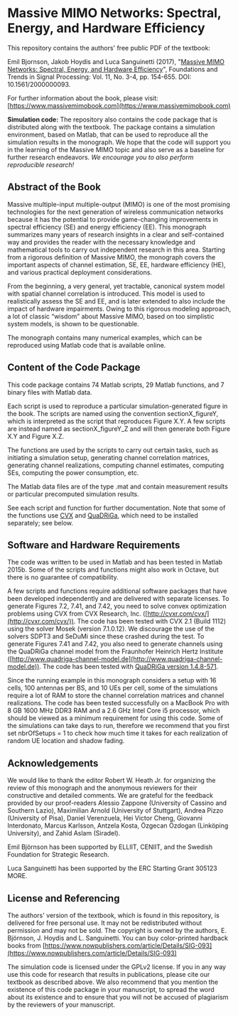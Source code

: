 Massive MIMO Networks: Spectral, Energy, and Hardware Efficiency 
==================

This repository contains the authors' free public PDF of the textbook:

Emil Bjornson, Jakob Hoydis and Luca Sanguinetti (2017), "[Massive MIMO Networks: Spectral, Energy, and Hardware Efficiency](https://www.massivemimobook.com)", Foundations and Trends in Signal Processing: Vol. 11, No. 3-4, pp. 154-655. DOI: 10.1561/2000000093.

For further information about the book, please visit: [https://www.massivemimobook.com](https://www.massivemimobook.com)


**Simulation code:** The repository also contains the code package that is distributed along with the textbook. The package contains a simulation environment, based on Matlab, that can be used to reproduce all the simulation results in the monograph. We hope that the code will support you in the learning of the Massive MIMO topic and also serve as a baseline for further research endeavors. *We encourage you to also perform reproducible research!*


## Abstract of the Book

Massive multiple-input multiple-output (MIMO) is one of the most promising technologies for the next generation of wireless communication networks because it has the potential to provide game-changing improvements in spectral efficiency (SE) and energy efficiency (EE). This monograph summarizes many years of research insights in a clear and self-contained way and provides the reader with the necessary knowledge and mathematical tools to carry out independent research in this area. Starting from a rigorous definition of Massive MIMO, the monograph covers the important aspects of channel estimation, SE, EE, hardware efficiency (HE), and various practical deployment considerations.

From the beginning, a very general, yet tractable, canonical system model with spatial channel correlation is introduced. This model is used to realistically assess the SE and EE, and is later extended to also include the impact of hardware impairments. Owing to this rigorous modeling approach, a lot of classic “wisdom” about Massive MIMO, based on too simplistic system models, is shown to be questionable.

The monograph contains many numerical examples, which can be reproduced using Matlab code that is available online.


## Content of the Code Package

This code package contains 74 Matlab scripts, 29 Matlab functions, and 7 binary files with Matlab data.

Each script is used to reproduce a particular simulation-generated figure in the book. The scripts are named using the convention sectionX_figureY, which is interpreted as the script that reproduces Figure X.Y. A few scripts are instead named as sectionX_figureY_Z and will then generate both Figure X.Y and Figure X.Z.

The functions are used by the scripts to carry out certain tasks, such as initiating a simulation setup, generating channel correlation matrices, generating channel realizations, computing channel estimates, computing SEs, computing the power consumption, etc.

The Matlab data files are of the type .mat and contain measurement results or particular precomputed simulation results.

See each script and function for further documentation. Note that some of the functions use [CVX](http://cvxr.com/cvx/) and [QuaDRiGa](http://quadriga-channel-model.de), which need to be installed separately; see below.


## Software and Hardware Requirements

The code was written to be used in Matlab and has been tested in Matlab 2015b. Some of the scripts and functions might also work in Octave, but there is no guarantee of compatibility.

A few scripts and functions require additional software packages that have been developed independently and are delivered with separate licenses. To generate Figures 7.2, 7.41, and 7.42, you need to solve convex optimization problems using CVX from CVX Research, Inc. ([http://cvxr.com/cvx/](http://cvxr.com/cvx/)). The code has been tested with CVX 2.1 (Build 1112) using the solver Mosek (version 7.1.0.12). We discourage the use of the solvers SDPT3 and SeDuMi since these crashed during the test. To generate Figures 7.41 and 7.42, you also need to generate channels using the QuaDRiGa channel model from the Fraunhofer Heinrich Hertz Institute ([http://www.quadriga-channel-model.de](http://www.quadriga-channel-model.de)). The code has been tested with [QuaDRiGa version 1.4.8-571](http://quadriga-channel-model.de/wp-content/uploads/2016/09/QuaDriGa_2016.09.05_v1.4.8-571.zip).

Since the running example in this monograph considers a setup with 16 cells, 100 antennas per BS, and 10 UEs per cell, some of the simulations require a lot of RAM to store the channel correlation matrices and channel realizations. The code has been tested successfully on a MacBook Pro with 8 GB 1600 MHz DDR3 RAM and a 2.6 GHz Intel Core i5 processor, which should be viewed as a minimum requirement for using this code. Some of the simulations can take days to run, therefore we recommend that you first set nbrOfSetups = 1 to check how much time it takes for each realization of random UE location and shadow fading.


## Acknowledgements

We would like to thank the editor Robert W. Heath Jr. for organizing the review of this monograph and the anonymous reviewers for their constructive and detailed comments. We are grateful for the feedback provided by our proof-readers Alessio Zappone (University of Cassino and Southern Lazio), Maximilian Arnold (University of Stuttgart), Andrea Pizzo (University of Pisa), Daniel Verenzuela, Hei Victor Cheng, Giovanni Interdonato, Marcus Karlsson, Antzela Kosta, Özgecan Özdogan (Linköping University), and Zahid Aslam (Siradel).

Emil Björnson has been supported by ELLIIT, CENIIT, and the Swedish Foundation for Strategic Research.

Luca Sanguinetti has been supported by the ERC Starting Grant 305123 MORE.


## License and Referencing

The authors' version of the textbook, which is found in this repository, is delivered for free personal use. It may not be redistributed without permission and may not be sold. The copyright is owned by the authors, E. Björnson, J. Hoydis and L. Sanguinetti. You can buy color-printed hardback books from [https://www.nowpublishers.com/article/Details/SIG-093](https://www.nowpublishers.com/article/Details/SIG-093)

The simulation code is licensed under the GPLv2 license. If you in any way use this code for research that results in publications, please cite our textbook as described above. We also recommend that you mention the existence of this code package in your manuscript, to spread the word about its existence and to ensure that you will not be accused of plagiarism by the reviewers of your manuscript.

